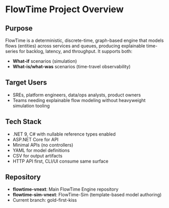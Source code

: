 # FlowTime Project Overview

## Purpose
FlowTime is a deterministic, discrete-time, graph-based engine that models flows (entities) across services and queues, producing explainable time-series for backlog, latency, and throughput. It supports both:
- **What-if** scenarios (simulation)
- **What-is/what-was** scenarios (time-travel observability)

## Target Users
- SREs, platform engineers, data/ops analysts, product owners
- Teams needing explainable flow modeling without heavyweight simulation tooling

## Tech Stack
- .NET 9, C# with nullable reference types enabled
- ASP.NET Core for API
- Minimal APIs (no controllers)
- YAML for model definitions
- CSV for output artifacts
- HTTP API first, CLI/UI consume same surface

## Repository
- **flowtime-vnext**: Main FlowTime Engine repository
- **flowtime-sim-vnext**: FlowTime-Sim (template-based model authoring)
- Current branch: gold-first-kiss
